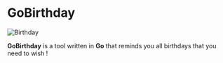 # GoBirthday

![Birthday](https://github.com/fallais/gobirthday/blob/master/birthday.jpg)

**GoBirthday** is a tool written in **Go** that reminds you all birthdays that you need to wish !